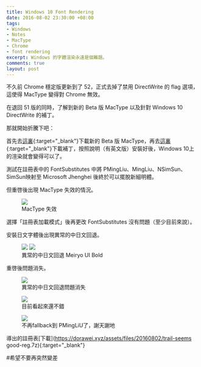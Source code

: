 ```yaml
---
title: Windows 10 Font Rendering
date: 2016-08-02 23:30:00 +08:00
tags:
- Windows
- Notes
- MacType
- Chrome
- font rendering
excerpt: Windows 的字體渲染永遠是個難題。
comments: true
layout: post
---
```


不久前 Chrome 穩定版更新到了 52，正式去掉了禁用 DirectWrite 的 flag 選項，這使得 MacType 變得對 Chrome 無效。

在退回 51 版的同時，了解到新的 Beta 版 MacType 以及針對 Windows 10 DirectWrite 的補丁。

那就開始折騰下吧：

首先去[這裏](http://www.su2lin.com/mactype-beta-dev_20160216-release/){:target="_blank"}下載新的 Beta 版 MacType，再去[這裏](http://silight.hatenablog.jp/entry/MacTypePatch){:target="_blank"}下載補丁，按照說明（有英文版）安裝好後，Windows 10上的渲染就會變得可以了。

測試在註冊表中的 FontSubstitutes 中將 PMingLiu、MingLiu、NSimSun、SimSun映射至 Microsoft Jhenghei 後終於可以擺脫新細明體。

但重啓後出現 MacType 失效的情況。

<figure>
	<img src="https://ooo.0o0.ooo/2016/08/02/57a0c28508a5e.png">
	<figcaption>MacType 失效</figcaption>
</figure>

選擇「註冊表加載模式」後再更改 FontSubstitutes 沒有問題（至少目前來說）。

安裝日文字體後出現異常的中日文回退。

<figure>
	<img src="https://ooo.0o0.ooo/2016/08/02/57a0c2270c7f0.jpg">
	<img src="https://ooo.0o0.ooo/2016/08/02/57a0c226e4849.jpg">
	<figcaption>異常的中日文回退 Meiryo UI Bold</figcaption>
</figure>

重啓後問題消失。

<figure>
	<img src="https://ooo.0o0.ooo/2016/08/07/57a757eb196f1.png">
	<figcaption>異常的中日文回退問題消失</figcaption>
</figure>

<figure>
	<img src="https://ooo.0o0.ooo/2016/08/07/57a757ffd366c.png">
	<figcaption>目前看起來還不錯</figcaption>
</figure>

<figure>
	<img src="https://ooo.0o0.ooo/2016/08/07/57a75849bfda0.png">
	<figcaption>不再fallback到 PMingLiU了，謝天謝地</figcaption>
</figure>

導出的註冊表[下載](https://dorawei.xyz/assets/files/20160802/trail-seems good-reg.7z){:target="_blank"} 

#希望不要再突然變差

